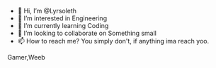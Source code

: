- 👋 Hi, I’m @Lyrsoleth
- 👀 I’m interested in Engineering
- 🌱 I’m currently learning Coding
- 💞️ I’m looking to collaborate on Something small
- 📫 How to reach me? You simply don't, if anything ima reach yoo.
<!---
Lyrsoleth/Lyrsoleth is a ✨ special ✨ repository because its `README.md` (this file) appears on your GitHub profile.
You can click the Preview link to take a look at your changes.
--->
Gamer,Weeb
